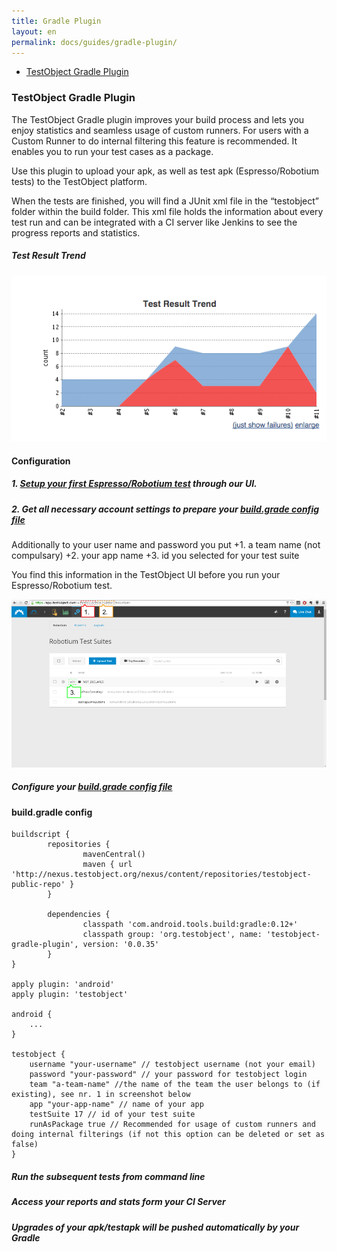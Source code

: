 ```yaml
---
title: Gradle Plugin
layout: en
permalink: docs/guides/gradle-plugin/
---
```

<ul>
<li><a href="#gradle-plugin">TestObject Gradle Plugin</a> </li>
</ul>

<h3 id="gradle-plugin">TestObject Gradle Plugin</h3>

The TestObject Gradle plugin improves your build process and lets you enjoy statistics and seamless usage of custom runners.
For users with a Custom Runner to do internal filtering this feature is recommended. It enables you to run your test cases as a package.

Use this plugin to upload your apk, as well as test apk (Espresso/Robotium tests) to the TestObject platform.

When the tests are finished, you will find a JUnit xml file in the “testobject” folder within the build folder. This xml file holds the information about every test run and can be integrated with a CI server like Jenkins to see the progress reports and statistics.

<h5>Test Result Trend</h5>
<img src="/img/guides/gradle/gradle-test-results.png" alt="Test result statistics">


<h4>Configuration</h4>


<h5>1. <a href="/docs/testing-tools/robotium-espresso/setup/">Setup your first Espresso/Robotium test</a> through our UI.</h5>

<h5>2. Get all necessary account settings to prepare your <a href="#build.gradlde">build.grade config file</a> </h5>

Additionally to your user name and password you put
+1. a team name (not compulsary)
+2. your app name
+3. id you selected for your test suite

You find this information in the TestObject UI before you run your Espresso/Robotium test.

<img src="/img/guides/gradle/screen-gradle-plugin.png" alt="Screen Gradle Plugin">

<h5>Configure your <a href="#build.gradle">build.grade config file</a></h5>


<h4 id="build.gradle"> build.gradle config</h4>

```
buildscript {
        repositories {
                mavenCentral()
                maven { url 'http://nexus.testobject.org/nexus/content/repositories/testobject-public-repo' }
        }

        dependencies {
                classpath 'com.android.tools.build:gradle:0.12+'
                classpath group: 'org.testobject', name: 'testobject-gradle-plugin', version: '0.0.35'
        }
}

apply plugin: 'android'
apply plugin: 'testobject'

android {
	...
}

testobject {
	username "your-username" // testobject username (not your email)
	password "your-password" // your password for testobject login
	team "a-team-name" //the name of the team the user belongs to (if existing), see nr. 1 in screenshot below
	app "your-app-name" // name of your app
	testSuite 17 // id of your test suite
	runAsPackage true // Recommended for usage of custom runners and doing internal filterings (if not this option can be deleted or set as false)
}
```

<h5>Run the subsequent tests from command line</h5>


<h5>Access your reports and stats form your CI Server</h5>

<h5>Upgrades of your apk/testapk will be pushed automatically by your Gradle</h5>
